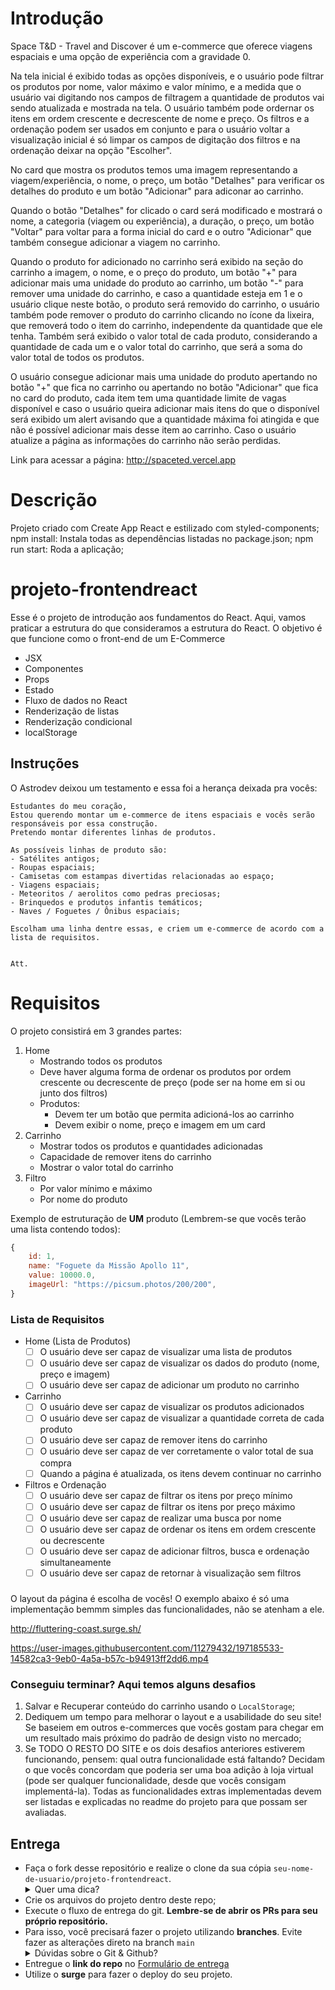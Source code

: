 # Introdução

Space T&D - Travel and Discover é um e-commerce que oferece viagens espaciais e uma opção de experiência com a gravidade 0.

Na tela inicial é exibido todas as opções disponíveis, e o usuário pode filtrar os produtos por nome, valor máximo e valor mínimo, e a medida que o usuário vai digitando nos campos de filtragem a quantidade de produtos vai sendo atualizada e mostrada na tela. O usuário também pode ordernar os itens em ordem crescente e decrescente de nome e preço. Os filtros e a ordenação podem ser usados em conjunto e para o usuário voltar a visualização inicial é só limpar os campos de digitação dos filtros e na ordenação deixar na opção "Escolher".

No card que mostra os produtos temos uma imagem representando a viagem/experiência, o nome, o preço, um botão "Detalhes" para verificar os detalhes do produto e um botão "Adicionar" para adiconar ao carrinho.

Quando o botão "Detalhes" for clicado o card será modificado e mostrará o nome, a categoria (viagem ou experiência), a duração, o preço, um botão "Voltar" para voltar para a forma inicial do card e o outro "Adicionar" que também consegue adicionar a viagem no carrinho.

Quando o produto for adicionado no carrinho será exibido na seção do carrinho a imagem, o nome, e o preço do produto, um botão "+" para adicionar mais uma unidade do produto ao carrinho, um botão "-" para remover uma unidade do carrinho, e caso a quantidade esteja em 1 e o usuário clique neste botão, o produto será removido do carrinho, o usuário também pode remover o produto do carrinho clicando no ícone da lixeira, que removerá todo o item do carrinho, independente da quantidade que ele tenha. Também será exibido o valor total de cada produto, considerando a quantidade de cada um e o valor total do carrinho, que será a soma do valor total de todos os produtos.

O usuário consegue adicionar mais uma unidade do produto apertando no botão "+" que fica no carrinho ou apertando no botão "Adicionar" que fica no card do produto, cada item tem uma quantidade limite de vagas disponível e caso o usuário queira adicionar mais itens do que o disponível será exibido um alert avisando que a quantidade máxima foi atingida e que não é possível adicionar mais desse item ao carrinho. Caso o usuário atualize a página as informações do carrinho não serão perdidas.

Link para acessar a página:
http://spaceted.vercel.app

# Descrição

Projeto criado com Create App React e estilizado com styled-components;
npm install: Instala todas as dependências listadas no package.json;
npm run start: Roda a aplicação;

# projeto-frontendreact

Esse é o projeto de introdução aos fundamentos do React. Aqui, vamos praticar a estrutura do que consideramos a estrutura do React. O objetivo é que funcione como o front-end de um E-Commerce

- JSX
- Componentes
- Props
- Estado
- Fluxo de dados no React
- Renderização de listas
- Renderização condicional
- localStorage

## Instruções

O Astrodev deixou um testamento e essa foi a herança deixada pra vocês:

```
Estudantes do meu coração,
Estou querendo montar um e-commerce de itens espaciais e vocês serão responsáveis por essa construção.
Pretendo montar diferentes linhas de produtos.

As possíveis linhas de produto são:
- Satélites antigos;
- Roupas espaciais;
- Camisetas com estampas divertidas relacionadas ao espaço;
- Viagens espaciais;
- Meteoritos / aerolitos como pedras preciosas;
- Brinquedos e produtos infantis temáticos;
- Naves / Foguetes / Ônibus espaciais;

Escolham uma linha dentre essas, e criem um e-commerce de acordo com a lista de requisitos.


Att.
```

# Requisitos

O projeto consistirá em 3 grandes partes:

1. Home
   - Mostrando todos os produtos
   - Deve haver alguma forma de ordenar os produtos por ordem crescente ou decrescente de preço (pode ser na home em si ou junto dos filtros)
   - Produtos:
     - Devem ter um botão que permita adicioná-los ao carrinho
     - Devem exibir o nome, preço e imagem em um card
2. Carrinho
   - Mostrar todos os produtos e quantidades adicionadas
   - Capacidade de remover itens do carrinho
   - Mostrar o valor total do carrinho
3. Filtro
   - Por valor mínimo e máximo
   - Por nome do produto

Exemplo de estruturação de **UM** produto (Lembrem-se que vocês terão uma lista contendo todos):

```jsx
{
	id: 1,
	name: "Foguete da Missão Apollo 11",
	value: 10000.0,
	imageUrl: "https://picsum.photos/200/200",
}
```

### Lista de Requisitos

- Home (Lista de Produtos)
  - [ ] O usuário deve ser capaz de visualizar uma lista de produtos
  - [ ] O usuário deve ser capaz de visualizar os dados do produto (nome, preço e imagem)
  - [ ] O usuário deve ser capaz de adicionar um produto no carrinho
- Carrinho
  - [ ] O usuário deve ser capaz de visualizar os produtos adicionados
  - [ ] O usuário deve ser capaz de visualizar a quantidade correta de cada produto
  - [ ] O usuário deve ser capaz de remover itens do carrinho
  - [ ] O usuário deve ser capaz de ver corretamente o valor total de sua compra
  - [ ] Quando a página é atualizada, os itens devem continuar no carrinho
- Filtros e Ordenação
  - [ ] O usuário deve ser capaz de filtrar os itens por preço mínimo
  - [ ] O usuário deve ser capaz de filtrar os itens por preço máximo
  - [ ] O usuário deve ser capaz de realizar uma busca por nome
  - [ ] O usuário deve ser capaz de ordenar os itens em ordem crescente ou decrescente
  - [ ] O usuário deve ser capaz de adicionar filtros, busca e ordenação simultaneamente
  - [ ] O usuário deve ser capaz de retornar à visualização sem filtros

###

O layout da página é escolha de vocês! O exemplo abaixo é só uma implementação bemmm simples das funcionalidades, não se atenham a ele.

http://fluttering-coast.surge.sh/

https://user-images.githubusercontent.com/11279432/197185533-14582ca3-9eb0-4a5a-b57c-b94913ff2dd6.mp4

### Conseguiu terminar? Aqui temos alguns **desafios**

1. Salvar e Recuperar conteúdo do carrinho usando o `LocalStorage`;
2. Dediquem um tempo para melhorar o layout e a usabilidade do seu site! Se baseiem em outros e-commerces que vocês gostam para chegar em um resultado mais próximo do padrão de design visto no mercado;
3. Se TODO O RESTO DO SITE e os dois desafios anteriores estiverem funcionando, pensem: qual outra funcionalidade está faltando? Decidam o que vocês concordam que poderia ser uma boa adição à loja virtual (pode ser qualquer funcionalidade, desde que vocês consigam implementá-la). Todas as funcionalidades extras implementadas devem ser listadas e explicadas no readme do projeto para que possam ser avaliadas.

## Entrega

- Faça o fork desse repositório e realize o clone da sua cópia `seu-nome-de-usuario/projeto-frontendreact`.
   <details>
   <summary>Quer uma dica?</summary>
   <img src="https://firebasestorage.googleapis.com/v0/b/assets-conteudo.appspot.com/o/gerais%2Ffork.png?alt=media&token=7030e997-246a-41fe-a75f-2a2ced61e54d" alt="Como adicionar o projeto no repositório"/>
   </details>
- Crie os arquivos do projeto dentro deste repo;
- Execute o fluxo de entrega do git. **Lembre-se de abrir os PRs para seu próprio repositório.**
- Para isso, você precisará fazer o projeto utilizando **branches**. Evite fazer as alterações direto na branch `main`
    <details>
       <summary>Dúvidas sobre o Git & Github?</summary>
       <p>Adiciomos um vídeo explicando o <strong>processo de entrega</strong> [do fork ao pull request] no Material Assincrono da <a href="https://classroom.google.com/w/NTM0NjA2NDg3MjIx/tc/NTM2NDg5NTQyODg4">A005 - Git e Github</a>. Esse vídeo também exemplifica situações que podem acontecer durante o fluxo de utilização do Git.</p>
    </details>
- Entregue o **link do repo** no [Formulário de entrega](https://forms.gle/S9XChPZravP3WdxL6)
- Utilize o **surge** para fazer o deploy do seu projeto.
